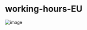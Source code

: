 # working-hours-EU
![image](https://github.com/user-attachments/assets/27e15417-26af-451d-aa7b-cf2dd6fa7631)

